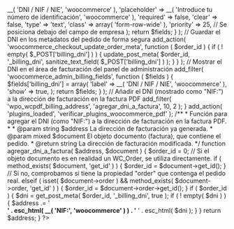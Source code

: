 <?php
/**
 * Plugin Name: WooCommerce DNI/NIF/NIE for Invoices
 * Description: Agrega automáticamente un campo DNI/NIF/NIE en el checkout y lo incluye en la factura PDF de WooCommerce.
 * Version: 1.8.1
 * Author: David Revilla
 */

if ( ! defined( 'ABSPATH' ) ) {
    exit;
}

function verificar_plugins_woocommerce_pdf() {
    // Verifica que WooCommerce y WooCommerce PDF Invoices & Packing Slips estén activos
    if ( ! class_exists( 'WooCommerce' ) || ! class_exists( 'WPO_WCPDF' ) ) {
        return;
    }
    
    // Agregar el campo DNI/NIF/NIE en el checkout (debajo del campo "nombre de la empresa")
    add_filter( 'woocommerce_checkout_fields', function ( $fields ) {
        $fields['billing']['billing_dni'] = array(
            'label'       => __( 'DNI / NIF / NIE', 'woocommerce' ),
            'placeholder' => __( 'Introduce tu número de identificación', 'woocommerce' ),
            'required'    => false,
            'clear'       => false,
            'type'        => 'text',
            'class'       => array( 'form-row-wide' ),
            'priority'    => 25, // Se posiciona debajo del campo de empresa
        );
        return $fields;
    } );
    
    // Guardar el DNI en los metadatos del pedido de forma segura
    add_action( 'woocommerce_checkout_update_order_meta', function ( $order_id ) {
        if ( ! empty( $_POST['billing_dni'] ) ) {
            update_post_meta( $order_id, '_billing_dni', sanitize_text_field( $_POST['billing_dni'] ) );
        }
    } );
    
    // Mostrar el DNI en el área de facturación del panel de administración
    add_filter( 'woocommerce_admin_billing_fields', function ( $fields ) {
        $fields['billing_dni'] = array(
            'label' => __( 'DNI / NIF / NIE', 'woocommerce' ),
            'show'  => true,
        );
        return $fields;
    } );
    
    // Añadir el DNI (mostrado como "NIF:") a la dirección de facturación en la factura PDF
    add_filter( 'wpo_wcpdf_billing_address', 'agregar_dni_a_factura', 10, 2 );
}
add_action( 'plugins_loaded', 'verificar_plugins_woocommerce_pdf' );

/**
 * Función para agregar el DNI (como "NIF:") a la dirección de facturación en la factura PDF.
 *
 * @param string $address La dirección de facturación ya generada.
 * @param mixed  $document El objeto documento (factura), que contiene el pedido.
 * @return string La dirección de facturación modificada.
 */
function agregar_dni_a_factura( $address, $document ) {
    $order_id = 0;
    
    // Si el objeto documento es en realidad un WC_Order, se utiliza directamente.
    if ( method_exists( $document, 'get_id' ) ) {
        $order_id = $document->get_id();
    }
    // Si no, comprobamos si tiene la propiedad "order" que contenga el pedido real.
    elseif ( isset( $document->order ) && method_exists( $document->order, 'get_id' ) ) {
        $order_id = $document->order->get_id();
    }
    
    if ( $order_id ) {
        $dni = get_post_meta( $order_id, '_billing_dni', true );
        if ( ! empty( $dni ) ) {
            $address .= '<br><strong>' . esc_html( __( 'NIF:', 'woocommerce' ) ) . '</strong> ' . esc_html( $dni );
        }
    }
    
    return $address;
}
?>
